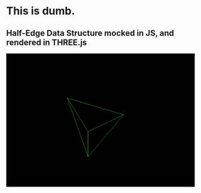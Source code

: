 # This is dumb.

## Half-Edge Data Structure mocked in JS, and rendered in THREE.js

![example](./example.gif)